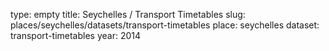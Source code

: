 type: empty
title: Seychelles / Transport Timetables
slug: places/seychelles/datasets/transport-timetables
place: seychelles
dataset: transport-timetables
year: 2014
